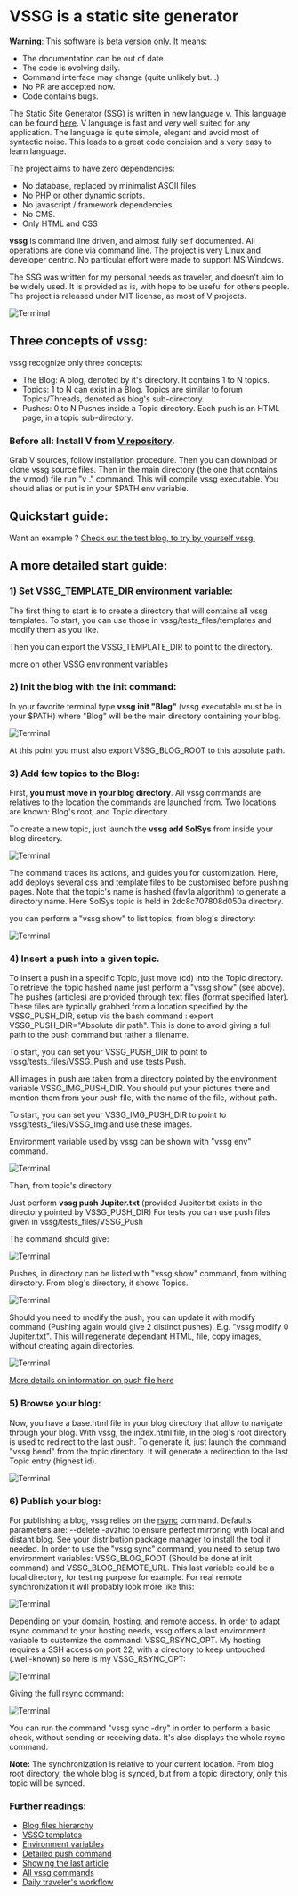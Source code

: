 # VSSG is a static site generator


**Warning**: This software is beta version only. It means:

- The documentation can be out of date.
- The code is evolving daily.
- Command interface may change (quite unlikely but...)
- No PR are accepted now.
- Code contains bugs.


The Static Site Generator (SSG) is written in new language v. This language can be found [here](https://vlang.io/). V language
is fast and very well suited for any application. The language is quite simple, elegant and avoid most of syntactic noise.
This leads to a great code concision and a very easy to learn language.

The project aims to have zero dependencies:
- No database, replaced by minimalist ASCII files.
- No PHP or other dynamic scripts.
- No javascript / framework dependencies.
- No CMS.
- Only HTML and CSS


**vssg** is command line driven, and almost fully self documented. All operations are done via command
line. The project is very Linux and developer centric. No particular effort were made to support MS Windows.

The SSG was written for my personal needs as traveler, and doesn't aim to be widely used. It is provided as is, with hope to
be useful for others people. The project is released under MIT license, as most of V projects.

![Terminal](Doc/pictures/term.png "The SSG is command line driven")

## Three concepts of vssg:
vssg recognize only three concepts:

- The Blog: A blog, denoted by it's directory. It contains 1 to N topics.
- Topics: 1 to N can exist in a Blog. Topics are similar to forum Topics/Threads, denoted as blog's sub-directory.
- Pushes: 0 to N Pushes inside a Topic directory. Each push is an HTML page, in a topic sub-directory.

### Before all: Install V from [V repository](https://github.com/vlang/v).

Grab V sources, follow installation procedure. Then you can download or clone vssg source files. Then in the main
directory (the one that contains the v.mod) file run "v ." command. This will compile vssg executable.
You should alias or put is in your $PATH env variable.

## Quickstart guide:

Want an example ? [Check out the test blog, to try by yourself vssg.](./Doc/Playground.md)

## A more detailed start guide:

### 1) Set VSSG_TEMPLATE_DIR environment variable:

The first thing to start is to create a directory that will contains all  vssg templates.
To start, you can use those in vssg/tests_files/templates and modify them as you like.

Then you can export the VSSG_TEMPLATE_DIR to point to the directory.

[more on other VSSG environment variables](Doc/EnvVars.md)

### 2) Init the blog with the init command:

In your favorite terminal type **vssg init "Blog"**  (vssg executable must be in your $PATH) where "Blog"
will be the main directory containing your blog.

 ![Terminal](Doc/pictures/init.png "The init command results:")

At this point you must also export VSSG_BLOG_ROOT to this absolute path.

### 3) Add few topics to the Blog:
First, **you must move in your blog directory**. All vssg commands are relatives to the
location the commands are launched from. Two locations are known: Blog's root, and Topic directory.

To create a new topic, just launch the **vssg add SolSys**  from inside  your blog directory.

![Terminal](Doc/pictures/add.png "The add command results:")

The command traces its actions, and guides you for customization. Here, add deploys several css and
template files to be customised before pushing pages. Note that the topic's name is hashed (fnv1a algorithm) to generate
a directory name. Here SolSys topic is held in 2dc8c707808d050a directory.

you can perform a "vssg show" to list topics, from blog's directory:

![Terminal](Doc/pictures/show.png "The show command from blog's directory.")

### 4) Insert a push into a given topic.

To insert a push in a specific Topic, just move (cd) into the Topic directory. To retrieve the topic hashed name
just perform a "vssg show" (see above). The pushes (articles) are provided through text files (format specified later).
These files are typically grabbed from a location specified by the VSSG_PUSH_DIR, setup via the bash command :
export VSSG_PUSH_DIR="Absolute dir path". This is done to avoid giving a full path to the push command but rather a
filename.

To start, you can set your VSSG_PUSH_DIR to point to vssg/tests_files/VSSG_Push and use tests Push.

All images in push are taken from a directory pointed by the environment variable VSSG_IMG_PUSH_DIR. You should put
your pictures there and mention them from your push file, with the name of the file, without path.

To start, you can set your VSSG_IMG_PUSH_DIR to point to vssg/tests_files/VSSG_Img and use these images.

Environment variable used by vssg can be shown with "vssg env" command.

![Terminal](Doc/pictures/env.png "The env command from blog's directory.")

Then, from topic's directory

Just perform **vssg push Jupiter.txt** (provided Jupiter.txt exists in the directory pointed by VSSG_PUSH_DIR)
For tests you can use push files given in vssg/tests_files/VSSG_Push

The command should give:

![Terminal](Doc/pictures/push.png "The push command from SolSys directory.")

Pushes, in directory can be listed with "vssg show" command, from withing directory. From blog's directory, it shows
Topics.

![Terminal](Doc/pictures/show_push.png "The show command from SolSys directory.")

Should you need to modify the push, you can update it with modify command (Pushing again would give 2 distinct pushes).
E.g. "vssg modify 0 Jupiter.txt". This will regenerate dependant HTML, file, copy images, without creating again
directories.

![Terminal](Doc/pictures/modify.png "The modify command from SolSys directory.")

[More details on information on push file here](Doc/Pushing.md)

### 5) Browse your blog:

Now, you have a base.html file in your blog directory that allow to navigate through your blog. With vssg, the index.html
file, in the blog's root directory is used to redirect to the last push. To generate it, just launch the command
"vssg bend" from the topic directory. It will generate a redirection to the last Topic entry (highest id).

![Terminal](Doc/pictures/bend.png "The bend command from SolSys directory.")

### 6) Publish your blog:

For publishing a blog, vssg relies on the [rsync](https://manpages.debian.org/bookworm/rsync/rsync.1.en.html) command.
Defaults parameters are: --delete -avzhrc to ensure perfect mirroring with local and distant blog.
See your distribution package manager to install the tool if needed. In order to use the "vssg sync" command, you need to
setup two environment variables: VSSG_BLOG_ROOT (Should be done at init command) and VSSG_BLOG_REMOTE_URL. This last
variable could be a local directory, for testing purpose for example. For real remote synchronization it will probably
look more like this:

![Terminal](Doc/pictures/remote_url.png "VSSG_BLOG_REMOTE_URL env example")

Depending on your domain, hosting, and remote access. In order to adapt rsync command to your hosting needs, vssg offers
a last environment variable to customize the command: VSSG_RSYNC_OPT. My hosting requires a SSH access on port 22, with a directory to
keep untouched (.well-known) so here is my VSSG_RSYNC_OPT:

![Terminal](Doc/pictures/rsync_opt.png "VSSG_RSYNC_OPT env example")

Giving the full rsync command:

![Terminal](Doc/pictures/full_rsync.png " full command env example")

You can run the command "vssg sync -dry" in order to perform a basic check, without sending or receiving data. It's also
displays the whole rsync command.

**Note:** The synchronization is relative to your current location. From blog root directory, the whole blog is synced,
but from a topic directory, only this topic will be synced.

### Further readings:

- [Blog files hierarchy](./Doc/Hierarchy.md)
- [VSSG templates](./Doc/Templates.md)
- [Environment variables](./Doc/EnvVars.md)
- [Detailed push command](./Doc/Pushing.md)
- [Showing the last article](./Doc/Bending.md)
- [All vssg commands](./Doc/AllCommands.md)
- [Daily traveler's workflow](./Doc/Workflow.md)
